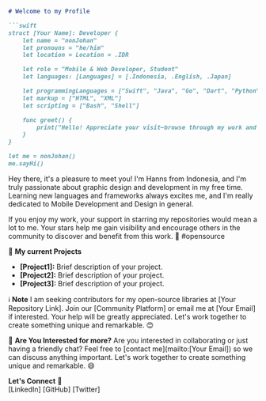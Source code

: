 <!--
**HadHanns/HadHanns** is a ✨ _special_ ✨ repository because its `README.md` (this file) appears on your GitHub profile.

Here are some ideas to get you started:

- 🔭 I’m currently working on ...
- 🌱 I’m currently learning ...
- 👯 I’m looking to collaborate on ...
- 🤔 I’m looking for help with ...
- 💬 Ask me about ...
- 📫 How to reach me: ...
- 😄 Pronouns: ...
- ⚡ Fun fact: ...
-->

```markdown
# Welcome to my Profile

```swift
struct [Your Name]: Developer {
    let name = "nonJohan"
    let pronouns = "he/him"
    let location = Location = .IDR

    let role = "Mobile & Web Developer, Student"
    let languages: [Languages] = [.Indonesia, .English, .Japan]

    let programmingLanguages = ["Swift", "Java", "Go", "Dart", "Python", "SQL"]
    let markup = ["HTML", "XML"]
    let scripting = ["Bash", "Shell"]

    func greet() {
        print("Hello! Appreciate your visit—browse through my work and let me know what you think! 👋")
    }
}

let me = nonJohan()
me.sayHi()
```

Hey there, it's a pleasure to meet you! I'm Hanns from Indonesia, and I'm truly passionate about graphic design and development in my free time. Learning new languages and frameworks always excites me, and I'm really dedicated to Mobile Development and Design in general.

If you enjoy my work, your support in starring my repositories would mean a lot to me. Your stars help me gain visibility and encourage others in the community to discover and benefit from this work. 🌟 #opensource

🚀 **My current Projects**
- **[Project1]:** Brief description of your project.
- **[Project2]:** Brief description of your project.
- **[Project3]:** Brief description of your project.

ℹ️ **Note**
I am seeking contributors for my open-source libraries at [Your Repository Link]. Join our [Community Platform] or email me at [Your Email] if interested. Your help will be greatly appreciated. Let's work together to create something unique and remarkable. 😊

💪 **Are You Interested for more?**
Are you interested in collaborating or just having a friendly chat? Feel free to [contact me](mailto:[Your Email]) so we can discuss anything important. Let's work together to create something unique and remarkable. 😄

**Let's Connect** 🤝  
[LinkedIn] [GitHub] [Twitter]
